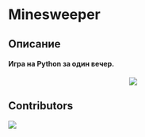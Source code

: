 # Minesweeper

## Описание
#### Игра на Python за один вечер.

<p align="center">
  <img src="https://media.giphy.com/media/l3V0GQMoaDLVbjXEI/giphy.gif">
</p>

## Contributors

<a href="https://github.com/KsamNole/game-of-life/graphs/contributors">
  <img src="https://contributors-img.firebaseapp.com/image?repo=KsamNole/game-of-life" />
</a>
